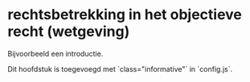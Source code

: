 # rechtsbetrekking in het objectieve recht (wetgeving)

Bijvoorbeeld een introductie.

<p class="note" title="index">
Dit hoofdstuk is toegevoegd met `class="informative"` in `config.js`.
</p>
